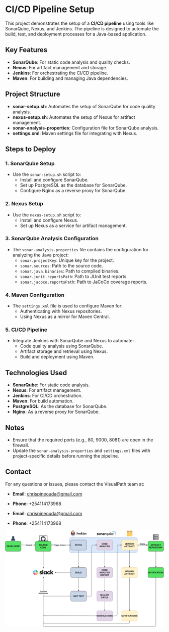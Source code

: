 # CI/CD Pipeline Setup

This project demonstrates the setup of a **CI/CD pipeline** using tools like SonarQube, Nexus, and Jenkins. The pipeline is designed to automate the build, test, and deployment processes for a Java-based application.

## Key Features

- **SonarQube**: For static code analysis and quality checks.
- **Nexus**: For artifact management and storage.
- **Jenkins**: For orchestrating the CI/CD pipeline.
- **Maven**: For building and managing Java dependencies.

## Project Structure

- **sonar-setup.sh**: Automates the setup of SonarQube for code quality analysis.
- **nexus-setup.sh**: Automates the setup of Nexus for artifact management.
- **sonar-analysis-properties**: Configuration file for SonarQube analysis.
- **settings.xml**: Maven settings file for integrating with Nexus.

## Steps to Deploy

### 1. SonarQube Setup
- Use the `sonar-setup.sh` script to:
  - Install and configure SonarQube.
  - Set up PostgreSQL as the database for SonarQube.
  - Configure Nginx as a reverse proxy for SonarQube.

### 2. Nexus Setup
- Use the `nexus-setup.sh` script to:
  - Install and configure Nexus.
  - Set up Nexus as a service for artifact management.

### 3. SonarQube Analysis Configuration
- The `sonar-analysis-properties` file contains the configuration for analyzing the Java project:
  - `sonar.projectKey`: Unique key for the project.
  - `sonar.sources`: Path to the source code.
  - `sonar.java.binaries`: Path to compiled binaries.
  - `sonar.junit.reportsPath`: Path to JUnit test reports.
  - `sonar.jacoco.reportsPath`: Path to JaCoCo coverage reports.

### 4. Maven Configuration
- The `settings.xml` file is used to configure Maven for:
  - Authenticating with Nexus repositories.
  - Using Nexus as a mirror for Maven Central.

### 5. CI/CD Pipeline
- Integrate Jenkins with SonarQube and Nexus to automate:
  - Code quality analysis using SonarQube.
  - Artifact storage and retrieval using Nexus.
  - Build and deployment using Maven.

## Technologies Used

- **SonarQube**: For static code analysis.
- **Nexus**: For artifact management.
- **Jenkins**: For CI/CD orchestration.
- **Maven**: For build automation.
- **PostgreSQL**: As the database for SonarQube.
- **Nginx**: As a reverse proxy for SonarQube.

## Notes

- Ensure that the required ports (e.g., 80, 9000, 8081) are open in the firewall.
- Update the `sonar-analysis-properties` and `settings.xml` files with project-specific details before running the pipeline.

## Contact

For any questions or issues, please contact the VisualPath team at:
- **Email**: chrispineouda@gmail.com
- **Phone**: +254114173968

- **Email**: chrispineouda@gmail.com
- **Phone**: +254114173968

![Placeholder for setup preview](./CI_Architecture.png)
